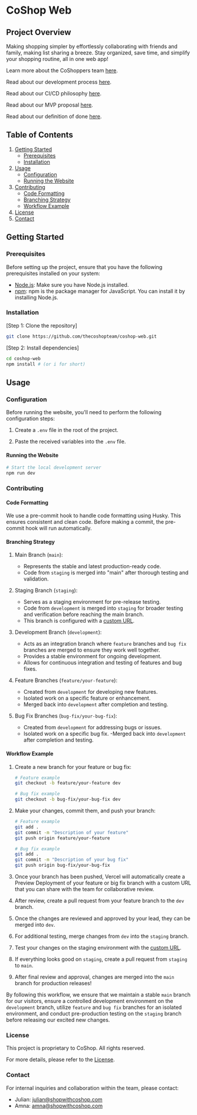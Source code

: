 # CoShop Web

## Project Overview

Making shopping simpler by effortlessly collaborating with friends and family, making list sharing a breeze. Stay organized, save time, and simplify your shopping routine, all in one web app!

Learn more about the CoShoppers team [here](./TEAM.md).

Read about our development process [here](./PROCESS.md).

Read about our CI/CD philosophy [here](./CICD.md).

Read about our MVP proposal [here](./MVP.md).

Read about our definition of done [here](./DONE.md).

## Table of Contents

1. [Getting Started](#getting-started)
   - [Prerequisites](#prerequisites)
   - [Installation](#installation)
2. [Usage](#usage)
   - [Configuration](#configuration)
   - [Running the Website](#running-the-website)
3. [Contributing](#contributing)
   - [Code Formatting](#code-formatting)
   - [Branching Strategy](#branching-strategy)
   - [Workflow Example](#workflow-example)
4. [License](#license)
5. [Contact](#contact)

## Getting Started

### Prerequisites

Before setting up the project, ensure that you have the following prerequisites installed on your system:

- [Node.js](https://nodejs.org/): Make sure you have Node.js installed.
- [npm](https://www.npmjs.com/): npm is the package manager for JavaScript. You can install it by installing Node.js.

### Installation

[Step 1: Clone the repository]

```bash
git clone https://github.com/thecoshopteam/coshop-web.git
```

[Step 2: Install dependencies]

```bash
cd coshop-web
npm install # (or i for short)
```

## Usage

### Configuration

Before running the website, you'll need to perform the following configuration steps:

1. Create a `.env` file in the root of the project.

2. Paste the received variables into the `.env` file.

#### Running the Website

```bash
# Start the local development server
npm run dev
```

### Contributing

#### Code Formatting

We use a pre-commit hook to handle code formatting using Husky. This ensures consistent and clean code. Before making a commit, the pre-commit hook will run automatically.

#### Branching Strategy

1. Main Branch (`main`):

   - Represents the stable and latest production-ready code.
   - Code from `staging` is merged into "main" after thorough testing and validation.

2. Staging Branch (`staging`):

   - Serves as a staging environment for pre-release testing.
   - Code from `development` is merged into `staging` for broader testing and verification before reaching the main branch.
   - This branch is configured with a [custom URL](https://staging.app.shopwithcoshop.com/).

3. Development Branch (`development`):

   - Acts as an integration branch where `feature` branches and `bug fix` branches are merged to ensure they work well together.
   - Provides a stable environment for ongoing development.
   - Allows for continuous integration and testing of features and bug fixes.

4. Feature Branches (`feature/your-feature`):

   - Created from `development` for developing new features.
   - Isolated work on a specific feature or enhancement.
   - Merged back into `development` after completion and testing.

5. Bug Fix Branches (`bug-fix/your-bug-fix`):
   - Created from `development` for addressing bugs or issues.
   - Isolated work on a specific bug fix.
     -Merged back into `development` after completion and testing.

#### Workflow Example

1. Create a new branch for your feature or bug fix:

   ```bash
   # Feature example
   git checkout -b feature/your-feature dev

   # Bug fix example
   git checkout -b bug-fix/your-bug-fix dev
   ```

2. Make your changes, commit them, and push your branch:

   ```bash
   # Feature example
   git add .
   git commit -m "Description of your feature"
   git push origin feature/your-feature

   # Bug fix example
   git add .
   git commit -m "Description of your bug fix"
   git push origin bug-fix/your-bug-fix
   ```

3. Once your branch has been pushed, Vercel will automatically create a Preview Deployment of your feature or big fix branch with a custom URL that you can share with the team for collaborative review.

4. After review, create a pull request from your feature branch to the `dev` branch.

5. Once the changes are reviewed and approved by your lead, they can be merged into `dev`.

6. For additional testing, merge changes from `dev` into the `staging` branch.

7. Test your changes on the staging environment with the [custom URL](https://staging.app.shopwithcoshop.com/).

8. If everything looks good on `staging`, create a pull request from `staging` to `main`.

9. After final review and approval, changes are merged into the `main` branch for production releases!

By following this workflow, we ensure that we maintain a stable `main` branch for our visitors, ensure a controlled development environment on the `development` branch, utilize `feature` and `bug fix` branches for an isolated environment, and conduct pre-production testing on the `staging` branch before releasing our excited new changes.

### License

This project is proprietary to CoShop. All rights reserved.

For more details, please refer to the [License](./LICENSE.md).

### Contact

For internal inquiries and collaboration within the team, please contact:

- Julian: [julian@shopwithcoshop.com](mailto:julian@shopwithcoshop.com)
- Amna: [amna@shopwithcoshop.com](mailto:amna@shopwithcoshop.com)
